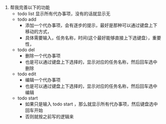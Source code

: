 1. 帮我完善以下的功能
    - todo list
        显示所有代办事项，没有的话就显示无
    - todo add
        - 添加一个代办事项，会有逐步的提示，最好是那种可以通过键盘上下移动的方式，
        - 具体需要输入，任务名称，时间(这个最好能够直接上下选键盘），重要性，
    - todo del
        - 删除一个代办事项
        - 也是可以通过键盘上下选择的，显示对应的任务名称，然后回车选中删除
    - todo edit
        - 编辑一个代办事项
        - 也是可以通过键盘上下选择的，显示对应的任务名称，然后回车选中编辑
    - todo start 
        - 如果只是输入 todo start ，那么就显示所有代办事项，然后键盘选中回车开始
        - 否则就按之前写的逻辑来
